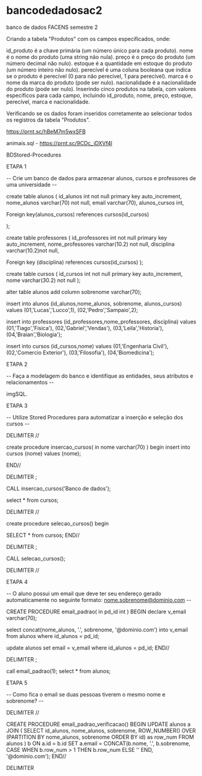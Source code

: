 # bancodedadosac2
banco de dados FACENS semestre 2

Criando a tabela "Produtos" com os campos especificados, onde:

id_produto é a chave primária (um número único para cada produto).
nome é o nome do produto (uma string não nula).
preço é o preço do produto (um número decimal não nulo).
estoque é a quantidade em estoque do produto (um número inteiro não nulo).
perecível é uma coluna booleana que indica se o produto é perecível (0 para não perecível, 1 para perecível).
marca é o nome da marca do produto (pode ser nulo).
nacionalidade é a nacionalidade do produto (pode ser nulo).
Inserindo cinco produtos na tabela, com valores específicos para cada campo, incluindo id_produto, nome, preço, estoque, perecível, marca e nacionalidade.

Verificando se os dados foram inseridos corretamente ao selecionar todos os registros da tabela "Produtos".


https://prnt.sc/hBeM7m5wxSFB


animais.sql - https://prnt.sc/9CDc_jDXVf4l

BDStored-Procedures

ETAPA 1

-- Crie um banco de dados para armazenar alunos, cursos e professores de uma universidade --

create table alunos ( id_alunos int not null primary key auto_increment, nome_alunos varchar(70) not null, email varchar(70), alunos_cursos int,

Foreign key(alunos_cursos) references cursos(id_cursos)

);

create table professores ( id_professores int not null primary key auto_increment, nome_professores varchar(10.2) not null, disciplina varchar(10.2)not null,

Foreign key (disciplina) references cursos(id_cursos) );

create table cursos ( id_cursos int not null primary key auto_increment, nome varchar(30.2) not null );

alter table alunos add column sobrenome varchar(70);

insert into alunos (id_alunos,nome_alunos, sobrenome, alunos_cursos) values (01,'Lucas','Lucco',1), (02,'Pedro','Sampaio',2);

insert into professores (id_professores,nome_professores, disciplina) values (01,'Tiago','Fisica'), (02,'Gabriel','Vendas'), (03,'Leila','Historia'), (04,'Braian','Biologia');

insert into cursos (id_cursos,nome) values (01,'Engenharia Civil'), (02,'Comercio Exterior'), (03,'Filosofia'), (04,'Biomedicina');

ETAPA 2

-- Faça a modelagem do banco e identifique as entidades, seus atributos e relacionamentos --

imgSQL.

ETAPA 3

-- Utilize Stored Procedures para automatizar a inserção e seleção dos cursos --

DELIMITER //

create procedure insercao_cursos( in nome varchar(70) ) begin insert into cursos (nome) values (nome);

END//

DELIMITER ;

CALL insercao_cursos('Banco de dados');

select * from cursos;

DELIMITER //

create procedure selecao_cursos() begin

SELECT * from cursos;
END//

DELIMITER ;

CALL selecao_cursos();

DELIMITER //

ETAPA 4

-- O aluno possui um email que deve ter seu endereço gerado automaticamente no seguinte formato: nome.sobrenome@dominio.com --

CREATE PROCEDURE email_padrao( in pd_id int ) BEGIN declare v_email varchar(70);

select concat(nome_alunos, '.', sobrenome, '@dominio.com') into v_email from alunos where id_alunos = pd_id;


update alunos set email = v_email where id_alunos = pd_id;
END//

DELIMITER ;

call email_padrao(1); select * from alunos;

ETAPA 5

-- Como fica o email se duas pessoas tiverem o mesmo nome e sobrenome? --

DELIMITER //

CREATE PROCEDURE email_padrao_verificacao() BEGIN UPDATE alunos a JOIN ( SELECT id_alunos, nome_alunos, sobrenome, ROW_NUMBER() OVER (PARTITION BY nome_alunos, sobrenome ORDER BY id) as row_num FROM alunos ) b ON a.id = b.id SET a.email = CONCAT(b.nome, '.', b.sobrenome, CASE WHEN b.row_num > 1 THEN b.row_num ELSE '' END, '@dominio.com'); END//

DELIMITER
